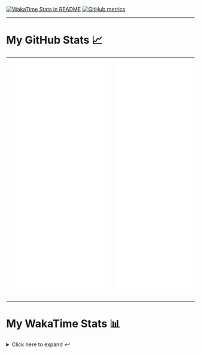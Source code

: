 [![WakaTime Stats in README](https://github.com/LOsioChico/LOsioChico/actions/workflows/waka.yml/badge.svg)](https://github.com/LOsioChico/LOsioChico/actions/workflows/waka.yml) [![GitHub metrics](https://github.com/LOsioChico/LOsioChico/actions/workflows/metrics.yml/badge.svg)](https://github.com/LOsioChico/LOsioChico/actions/workflows/metrics.yml)

---

# My GitHub Stats 📈

| ![](./assets/metrics.svg) | ![](./assets/metrics2.svg) |
| ------------------------- | -------------------------- |

---

# My WakaTime Stats 📊

<details>
<summary>Click here to expand ↩️</summary>
<br>

<!--START_SECTION:waka-->
![Code Time](http://img.shields.io/badge/Code%20Time-1%2C713%20hrs%2059%20mins-blue)

![Lines of code](https://img.shields.io/badge/From%20Hello%20World%20I%27ve%20Written-338.9%20thousand%20lines%20of%20code-blue)

**🐱 My GitHub Data** 

> 📦 546.4 kB Used in GitHub's Storage 
 > 
> 🏆 1,164 Contributions in the Year 2024
 > 
> 🚫 Not Opted to Hire
 > 
> 📜 18 Public Repositories 
 > 
> 🔑 29 Private Repositories 
 > 
**I'm a Night 🦉** 

```text
🌞 Morning                580 commits         ████░░░░░░░░░░░░░░░░░░░░░   14.81 % 
🌆 Daytime                1197 commits        ████████░░░░░░░░░░░░░░░░░   30.57 % 
🌃 Evening                1291 commits        ████████░░░░░░░░░░░░░░░░░   32.98 % 
🌙 Night                  847 commits         █████░░░░░░░░░░░░░░░░░░░░   21.63 % 
```
📅 **I'm Most Productive on Thursday** 

```text
Monday                   559 commits         ████░░░░░░░░░░░░░░░░░░░░░   14.28 % 
Tuesday                  613 commits         ████░░░░░░░░░░░░░░░░░░░░░   15.66 % 
Wednesday                429 commits         ███░░░░░░░░░░░░░░░░░░░░░░   10.96 % 
Thursday                 697 commits         ████░░░░░░░░░░░░░░░░░░░░░   17.80 % 
Friday                   602 commits         ████░░░░░░░░░░░░░░░░░░░░░   15.38 % 
Saturday                 684 commits         ████░░░░░░░░░░░░░░░░░░░░░   17.47 % 
Sunday                   331 commits         ██░░░░░░░░░░░░░░░░░░░░░░░   08.45 % 
```


📊 **This Week I Spent My Time On** 

```text
💬 Programming Languages: 
TypeScript               27 hrs 3 mins       █████████████████░░░░░░░░   69.25 % 
Scala                    5 hrs 17 mins       ███░░░░░░░░░░░░░░░░░░░░░░   13.53 % 
SQL                      3 hrs 57 mins       ███░░░░░░░░░░░░░░░░░░░░░░   10.15 % 
YAML                     56 mins             █░░░░░░░░░░░░░░░░░░░░░░░░   02.41 % 
JSON                     32 mins             ░░░░░░░░░░░░░░░░░░░░░░░░░   01.40 % 
```

**I Mostly Code in TypeScript** 

```text
TypeScript               27 repos            █████████████░░░░░░░░░░░░   52.94 % 
Scala                    5 repos             ██░░░░░░░░░░░░░░░░░░░░░░░   09.80 % 
Python                   3 repos             █░░░░░░░░░░░░░░░░░░░░░░░░   05.88 % 
Java                     2 repos             █░░░░░░░░░░░░░░░░░░░░░░░░   03.92 % 
Astro                    2 repos             █░░░░░░░░░░░░░░░░░░░░░░░░   03.92 % 
```




 Last Updated on 18/09/2024 00:58:13 UTC
<!--END_SECTION:waka-->

## </details>
